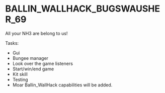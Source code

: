 # BALLIN_WALLHACK_BUGSWAUSHER_69
All your NH3 are belong to us!

Tasks:
- Gui
- Bungee manager
- Look over the game listeners
- Start/win/end game
- Kit skill
- Testing
- Moar Ballin_WallHack capabilities will be added.
